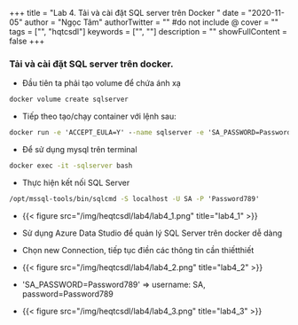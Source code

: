 +++
title = "Lab 4. Tải và cài đặt SQL server trên Docker	"
date = "2020-11-05"
author = "Ngọc Tâm"
authorTwitter = "" #do not include @
cover = ""
tags = ["", "hqtcsdl"]
keywords = ["", ""]
description = ""
showFullContent = false
+++

### Tải và cài đặt SQL server trên docker.

- Đầu tiên ta phải tạo volume để chứa ánh xạ
```cmd
docker volume create sqlserver
```

- Tiếp theo tạo/chạy container với lệnh sau:
```cmd
docker run -e 'ACCEPT_EULA=Y' --name sqlserver -e 'SA_PASSWORD=Password789' -p 1433:1433 -v vmssql:/var/opt/mssql -d mcr.microsoft.com/mssql/server:2019-latest
```

- Để sử dụng mysql trên terminal
```cmd
docker exec -it -sqlserver bash
```

- Thực hiện kết nối SQL Server
```cmd
/opt/mssql-tools/bin/sqlcmd -S localhost -U SA -P 'Password789'
```

- {{< figure src="/img/heqtcsdl/lab4/lab4_1.png" title="lab4_1" >}}

- Sử dụng Azure Data Studio để quản lý SQL Server trên docker dễ dàng
- Chọn new Connection, tiếp tục điền các thông tin cần thiếtthiết
- {{< figure src="/img/heqtcsdl/lab4/lab4_2.png" title="lab4_2" >}}

- 'SA_PASSWORD=Password789' => username: SA, password=Password789
- {{< figure src="/img/heqtcsdl/lab4/lab4_3.png" title="lab4_3" >}}